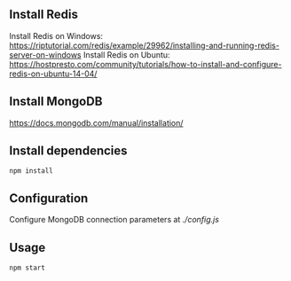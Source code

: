 ## Install Redis

Install Redis on Windows: https://riptutorial.com/redis/example/29962/installing-and-running-redis-server-on-windows
Install Redis on Ubuntu: https://hostpresto.com/community/tutorials/how-to-install-and-configure-redis-on-ubuntu-14-04/

## Install MongoDB

https://docs.mongodb.com/manual/installation/

## Install dependencies

~~~
npm install
~~~

## Configuration

Configure MongoDB connection parameters at *./config.js*

## Usage

~~~
npm start
~~~
